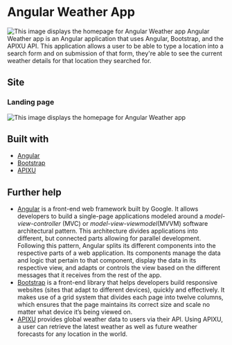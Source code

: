 # Angular Weather App
![This image displays the homepage for Angular Weather app](src/assets/weather_app.png)
Angular Weather app is an Angular application that uses Angular, Bootstrap, and the APIXU API. This application allows a user to be able to type a location into a search form and on submission of that form, they're able to see the current weather details for that location they searched for.

## Site
### Landing page

![This image displays the homepage for Angular Weather app](src/assets/weather_app.png)


## Built with
- [Angular](https://angular.io/)
- [Bootstrap](https://getbootstrap.com/)
- [APIXU](https://www.apixu.com/)

## Further help

- [Angular](https://angular.io/) is a front-end web framework built by Google. It allows developers to build a single-page applications modeled around a *model-view-controller* (MVC) or *model-view-viewmodel*(MVVM) software architectural pattern. This architecture divides applications into different, but connected parts allowing for parallel development. Following this pattern, Angular splits its different components into the respective parts of a web application. Its components manage the data and logic that pertain to that component, display the data in its respective view, and adapts or controls the view based on the different messages that it receives from the rest of the app.
- [Bootstrap](https://getbootstrap.com/) is a front-end library that helps developers build responsive websites (sites that adapt to different devices), quickly and effectively. It makes use of a grid system that divides each page into twelve columns, which ensures that the page maintains its correct size and scale no matter what device it’s being viewed on.
- [APIXU](https://www.apixu.com/) provides global weather data to users via their API. Using APIXU, a user can retrieve the latest weather as well as future weather forecasts for any location in the world.
